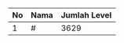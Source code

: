 | No | Nama            | Jumlah Level |
|----|-----------------|--------------|
| 1  | #    |    3629        |
